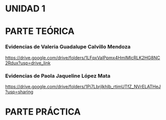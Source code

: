 # UNIDAD 1

# PARTE TEÓRICA
### Evidencias de Valeria Guadalupe Calvillo Mendoza
https://drive.google.com/drive/folders/1LFqxValPpmx4HmIMlcRLK2HG8NC2Rdux?usp=drive_link

### Evidencias de Paola Jaqueline López Mata
https://drive.google.com/drive/folders/1Pi7LbrjlkhIb_rtimUTfZ_NVrELATHeJ?usp=sharing

# PARTE PRÁCTICA 
